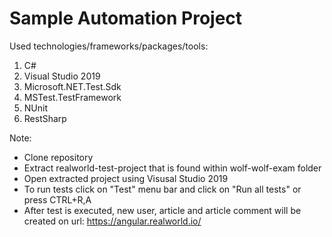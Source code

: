 # Sample Automation Project

Used technologies/frameworks/packages/tools:
1. C#
2. Visual Studio 2019
3. Microsoft.NET.Test.Sdk
4. MSTest.TestFramework
5. NUnit
6. RestSharp

Note:
- Clone repository
- Extract realworld-test-project that is found within wolf-wolf-exam folder
- Open extracted project using Visusal Studio 2019
- To run tests click on "Test" menu bar and click on "Run all tests" or press CTRL+R,A
- After test is executed, new user, article and article comment will be created on url: https://angular.realworld.io/
